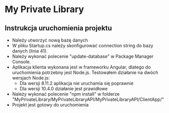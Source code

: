 # My Private Library

## Instrukcja uruchomienia projektu
- Należy utworzyć nową bazę danych
- W pliku Startup.cs należy skonfigurować connection string do bazy danych (linia 41).
- Należy wykonać polecenie "update-database" w Package Manager Console.
- Aplikacja klienta wykonana jest w frameworku Angular, dlatego do uruchomienia potrzebny jest Node.js. 
  Testowałem działanie na dwóch wersjach Node.js:
   - Dla wersji 8.11.2 aplikacja nie uruchamia się poprawnie
   - Dla wersji 10.4.0 działanie jest prawidłowe
- Należy wykonać polecenie "npm install" w folderze "MyPrivateLibrary/MyPrivateLibraryAPI/MyPrivateLibraryAPI/ClientApp/"
- Projekt jest gotowy do uruchomienia
